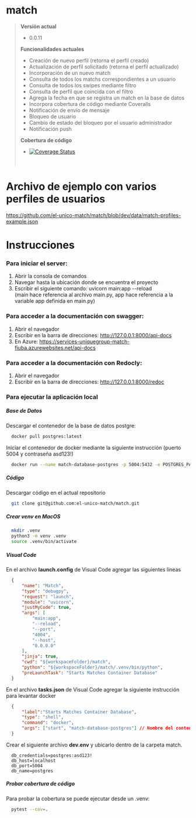 # match

> __Versión actual__
> * 0.0.11
> 
> __Funcionalidades actuales__
> * Creación de nuevo perfil (retorna el perfil creado)
> * Actualización de perfil solicitado (retorna el perfil actualizado)
> * Incorporación de un nuevo match
> * Consulta de todos los matchs correspondientes a un usuario
> * Consulta de todos los swipes mediante filtro
> * Consulta de perfil que coincida con el filtro
> * Agrega la fecha en que se registra un match en la base de datos
> * Incorpora cobertura de código mediante Coveralls
> * Notificación de envío de mensaje
> * Bloqueo de usuario
> * Cambio de estado del bloqueo por el usuario administrador
> * Notificación push
>
> __Cobertura de código__
> * [![Coverage Status](https://coveralls.io/repos/github/el-unico-match/match/badge.svg?branch=dev)](https://coveralls.io/github/el-unico-match/match?branch=dev)
>
> <br/>

# Archivo de ejemplo con varios perfiles de usuarios
https://github.com/el-unico-match/match/blob/dev/data/match-profiles-example.json

# Instrucciones

### Para iniciar el server: 
  1) Abrir la consola de comandos
  2) Navegar hasta la ubicación donde se encuentra el proyecto
  3) Escribir el siguiente comando: uvicorn main:app --reload <br />
     (main hace referencia al archivo main.py, app hace referencia a la variable app definida en main.py)
	 
### Para acceder a la documentación con swagger: 
  1) Abrir el navegador
  2) Escribir en la barra de direcciones: http://127.0.0.1:8000/api-docs
  3) En Azure: https://services-uniquegroup-match-fiuba.azurewebsites.net/api-docs
  
### Para acceder a la documentación con Redocly: 
  1) Abrir el navegador
  2) Escribir en la barra de direcciones: http://127.0.0.1:8000/redoc 
  
### Para ejecutar la aplicación local

##### Base de Datos
Descargar el contenedor de la base de datos postgre:
```bash
  docker pull postgres:latest
```

Iniciar el contenedor de docker mediante la siguiente instrucción (puerto 5004 y contraseña asd123!)
```bash
  docker run --name match-database-postgres -p 5004:5432 -e POSTGRES_PASSWORD=asd123!
```

##### Código

Descargar código en el actual repositorio
```bash
  git clone git@github.com:el-unico-match/match.git
```

##### Crear venv en MacOS
```bash
  mkdir .venv
  python3 -m venv .venv
  source .venv/bin/activate
```

##### Visual Code

En el archivo **launch.config** de Visual Code agregar las siguientes líneas

```json
  {
      "name": "Match",
      "type": "debugpy",
      "request": "launch",
      "module": "uvicorn",
      "justMyCode": true,
      "args": [
          "main:app",
          "--reload",
          "--port",
          "4004",
          "--host",
          "0.0.0.0"
      ],
      "jinja": true,
      "cwd": "${workspaceFolder}/match",
      "python": "${workspaceFolder}/match/.venv/bin/python",
      "preLaunchTask": "Starts Matches Container Database"
  }
```

En el archivo **tasks.json** de Visual Code agregar la siguiente instrucción para levantar docker
```json
  {
      "label":"Starts Matches Container Database",
      "type": "shell",
      "command": "docker",
      "args": ["start", "match-database-postgres"] // Nombre del contenedor
  }
```

Crear el siguiente archivo **dev.env** y ubicarlo dentro de la carpeta match. 
```
  db_credentials=postgres:asd123!
  db_host=localhost
  db_port=5004
  db_name=postgres
```

##### Probar cobertura de código
Para probar la cobertura se puede ejecutar desde un .venv:
```bash
  pytest --cov=. 
```
